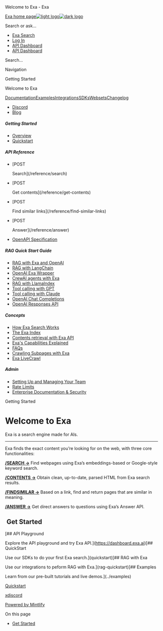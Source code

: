 Welcome to Exa - Exa

[Exa home page![light logo](https://mintlify.s3.us-west-1.amazonaws.com/exa-52/logo/light.png)![dark logo](https://mintlify.s3.us-west-1.amazonaws.com/exa-52/logo/dark.png)](/)

Search or ask...

* [Exa Search](https://exa.ai/search)
* [Log In](https://dashboard.exa.ai/login)
* [API Dashboard](https://dashboard.exa.ai/login?redirect=/)
* [API Dashboard](https://dashboard.exa.ai/login?redirect=/)

Search...

Navigation

Getting Started

Welcome to Exa

[Documentation](/reference/getting-started)[Examples](/examples/exa-mcp)[Integrations](/integrations/lang-chain-docs)[SDKs](/sdks/python-sdk-specification)[Websets](/websets/overview)[Changelog](/changelog/auto-search-as-default)

- [Discord](https://discord.com/invite/HCShtBqbfV)
- [Blog](https://exa.ai/blog)

##### Getting Started

* [Overview](/reference/getting-started)
* [Quickstart](/reference/quickstart)

##### API Reference

* [POST

  Search](/reference/search)
* [POST

  Get contents](/reference/get-contents)
* [POST

  Find similar links](/reference/find-similar-links)
* [POST

  Answer](/reference/answer)
* [OpenAPI Specification](/reference/openapi-spec)

##### RAG Quick Start Guide

* [RAG with Exa and OpenAI](/reference/rag-quickstart)
* [RAG with LangChain](/reference/langchain)
* [OpenAI Exa Wrapper](/reference/openai)
* [CrewAI agents with Exa](/reference/crewai)
* [RAG with LlamaIndex](/reference/llamaindex)
* [Tool calling with GPT](/reference/tool-calling-with-gpt4o)
* [Tool calling with Claude](/reference/tool-calling-with-claude)
* [OpenAI Chat Completions](/reference/chat-completions)
* [OpenAI Responses API](/reference/openai-responses-api-with-exa)

##### Concepts

* [How Exa Search Works](/reference/how-exa-search-works)
* [The Exa Index](/reference/the-exa-index)
* [Contents retrieval with Exa API](/reference/contents-retrieval-with-exa-api)
* [Exa's Capabilities Explained](/reference/exas-capabilities-explained)
* [FAQs](/reference/faqs)
* [Crawling Subpages with Exa](/reference/crawling-subpages-with-exa)
* [Exa LiveCrawl](/reference/should-we-use-livecrawl)

##### Admin

* [Setting Up and Managing Your Team](/reference/setting-up-team)
* [Rate Limits](/reference/rate-limits)
* [Enterprise Documentation & Security](/reference/security)

Getting Started

# Welcome to Exa

Exa is a search engine made for AIs.

---

Exa finds the exact content you’re looking for on the web, with three core functionalities:

[**/SEARCH ->**](search)
Find webpages using Exa’s embeddings-based or Google-style keyword search.

[**/CONTENTS ->**](get-contents)
Obtain clean, up-to-date, parsed HTML from Exa search results.

[**/FINDSIMILAR ->**](find-similar-links)
Based on a link, find and return pages that are similar in meaning.

[**/ANSWER ->**](answer)
Get direct answers to questions using Exa’s Answer API.

## [​](#get-started) Get Started

[## API Playground

Explore the API playground and try Exa API.](https://dashboard.exa.ai)[## QuickStart

Use our SDKs to do your first Exa search.](quickstart)[## RAG with Exa

Use our integrations to peform RAG with Exa.](rag-quickstart)[## Examples

Learn from our pre-built tutorials and live demos.](../examples)

[Quickstart](/reference/quickstart)

[x](https://twitter.com/exaailabs)[discord](https://discord.com/invite/HCShtBqbfV)

[Powered by Mintlify](https://mintlify.com/preview-request?utm_campaign=poweredBy&utm_medium=referral&utm_source=docs.exa.ai)

On this page

* [Get Started](#get-started)